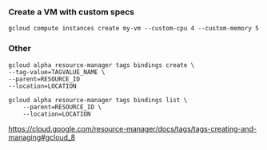 ### Create a VM with custom specs
```
gcloud compute instances create my-vm --custom-cpu 4 --custom-memory 5
```

### Other
```
gcloud alpha resource-manager tags bindings create \
--tag-value=TAGVALUE_NAME \
--parent=RESOURCE_ID
--location=LOCATION

gcloud alpha resource-manager tags bindings list \
    --parent=RESOURCE_ID \
    --location=LOCATION
```

https://cloud.google.com/resource-manager/docs/tags/tags-creating-and-managing#gcloud_8
